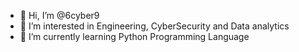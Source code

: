 - 👋 Hi, I’m @6cyber9
- 👀 I’m interested in Engineering, CyberSecurity and Data analytics
- 🌱 I’m currently learning Python Programming Language

<!---
6cyber9/6cyber9 is a ✨ special ✨ repository because its `README.md` (this file) appears on your GitHub profile.
You can click the Preview link to take a look at your changes.
--->
